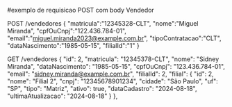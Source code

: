
#exemplo de requisicao POST com body Vendedor

POST /vendedores
{
    "matricula":"12345328-CLT",
    "nome":"Miguel Miranda",
    "cpfOuCnpj":"122.436.784-01",
    "email":"miguel.miranda2023@example.com.br",
    "tipoContratacao":"CLT",
    "dataNascimento":"1985-05-15",
    "filialId":"1"
}

GET /vendedores
{
        "id": 2,
        "matricula": "12345378-CLT",
        "nome": "Sidney Miranda",
        "dataNascimento": "1985-05-15",
        "cpfOuCnpj": "123.436.784-01",
        "email": "sidney.miranda@example.com.br",
        "filialId": 2,
        "filial": {
            "id": 2,
            "nome": "Filial 2",
            "cnpj": "12345678901234",
            "cidade": "São Paulo",
            "uf": "SP",
            "tipo": "Matriz",
            "ativo": true,
            "dataCadastro": "2024-08-18",
            "ultimaAtualizacao": "2024-08-18"
        }
    },
